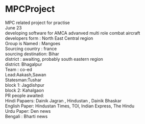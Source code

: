 # MPCProject
MPC related project for practise
<br>
June 23
<br>
developing software for AMCA  advanved multi role combat aircraft
<br>
developers form : North East Central region
<br>
Group is Named : Mangoes
<br>
Sourcing country : france
<br>
sourcing destination: Bihar
<br>
district : awaiting, probably south eastern region
<br>
district: Bhagalpur
<br>
Team : co-ed
<br>
Lead:Aakash,Sawan
<br>
Statesman:Tushar
<br>
block 1: Jagdishpur
<br>
block 2: Kahalgaon
<br>
PR people awaited:
<br>
Hindi Papaers: Dainik Jagran , Hindustan , Dainik Bhaskar 
<br>
English Paper: Hindustan Times, TOI, Indian Express, The Hindu
<br>
Urdu Paper: Den news
<br>
Bengali : Bharti news
